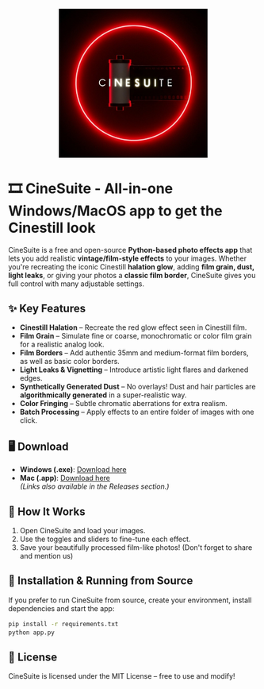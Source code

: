 <p align="center">
  <img src="logo.png" alt="CineSuite Logo" width="300">
</p>

# 🎞️ CineSuite - All-in-one Windows/MacOS app to get the Cinestill look

CineSuite is a free and open-source **Python-based photo effects app** that lets you add realistic **vintage/film-style effects** to your images. Whether you're recreating the iconic Cinestill **halation glow**, adding **film grain, dust, light leaks**, or giving your photos a **classic film border**, CineSuite gives you full control with many adjustable settings.  

## ✨ Key Features  
- **Cinestill Halation** – Recreate the red glow effect seen in Cinestill film.  
- **Film Grain** – Simulate fine or coarse, monochromatic or color film grain for a realistic analog look.
- **Film Borders** – Add authentic 35mm and medium-format film borders, as well as basic color borders.  
- **Light Leaks & Vignetting** – Introduce artistic light flares and darkened edges.  
- **Synthetically Generated Dust** – No overlays! Dust and hair particles are **algorithmically generated** in a super-realistic way.  
- **Color Fringing** – Subtle chromatic aberrations for extra realism.  
- **Batch Processing** – Apply effects to an entire folder of images with one click.  

## 🖥️ Download  
- **Windows (.exe)**: [Download here](https://github.com/wavequant/cinesuite/releases/download/release/CineSuite_Windows.zip)  
- **Mac (.app)**: [Download here](https://github.com/wavequant/cinesuite/releases/download/release/CineSuite_MacOS.zip)  
*(Links also available in the Releases section.)*  

## 📸 How It Works  
1. Open CineSuite and load your images.  
2. Use the toggles and sliders to fine-tune each effect.   
3. Save your beautifully processed film-like photos! (Don't forget to share and mention us)

## 📂 Installation & Running from Source  
If you prefer to run CineSuite from source, create your environment, install dependencies and start the app:  
```sh
pip install -r requirements.txt
python app.py
```

## 📜 License
CineSuite is licensed under the MIT License – free to use and modify!
